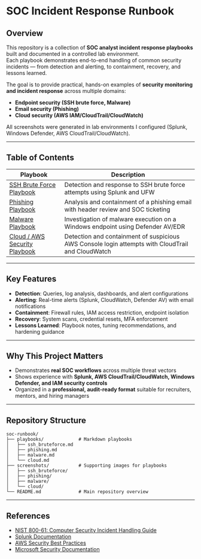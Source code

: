 # SOC Incident Response Runbook

## Overview
This repository is a collection of **SOC analyst incident response playbooks** built and documented in a controlled lab environment.  
Each playbook demonstrates end-to-end handling of common security incidents — from detection and alerting, to containment, recovery, and lessons learned.  

The goal is to provide practical, hands-on examples of **security monitoring and incident response** across multiple domains:  
- **Endpoint security (SSH brute force, Malware)**
- **Email security (Phishing)**
- **Cloud security (AWS IAM/CloudTrail/CloudWatch)**

All screenshots were generated in lab environments I configured (Splunk, Windows Defender, AWS CloudTrail/CloudWatch).

---

## Table of Contents

| Playbook | Description |
|----------|-------------|
| [SSH Brute Force Playbook](playbooks/ssh_bruteforce.md) | Detection and response to SSH brute force attempts using Splunk and UFW |
| [Phishing Playbook](playbooks/phishing.md) | Analysis and containment of a phishing email with header review and SOC ticketing |
| [Malware Playbook](playbooks/malware.md) | Investigation of malware execution on a Windows endpoint using Defender AV/EDR |
| [Cloud / AWS Security Playbook](playbooks/cloud.md) | Detection and containment of suspicious AWS Console login attempts with CloudTrail and CloudWatch |

---

## Key Features
- **Detection**: Queries, log analysis, dashboards, and alert configurations  
- **Alerting**: Real-time alerts (Splunk, CloudWatch, Defender AV) with email notifications  
- **Containment**: Firewall rules, IAM access restriction, endpoint isolation  
- **Recovery**: System scans, credential resets, MFA enforcement  
- **Lessons Learned**: Playbook notes, tuning recommendations, and hardening guidance  

---

## Why This Project Matters
- Demonstrates **real SOC workflows** across multiple threat vectors  
- Shows experience with **Splunk, AWS CloudTrail/CloudWatch, Windows Defender, and IAM security controls**  
- Organized in a **professional, audit-ready format** suitable for recruiters, mentors, and hiring managers  

---

## Repository Structure

```
soc-runbook/
├── playbooks/             # Markdown playbooks
│   ├── ssh_bruteforce.md
│   ├── phishing.md
│   ├── malware.md
│   └── cloud.md
├── screenshots/           # Supporting images for playbooks
│   ├── ssh_bruteforce/
│   ├── phishing/
│   ├── malware/
│   └── cloud/
└── README.md              # Main repository overview
```

---

## References
- [NIST 800-61: Computer Security Incident Handling Guide](https://nvlpubs.nist.gov/nistpubs/SpecialPublications/NIST.SP.800-61r2.pdf)  
- [Splunk Documentation](https://docs.splunk.com/)  
- [AWS Security Best Practices](https://docs.aws.amazon.com/IAM/latest/UserGuide/best-practices.html)  
- [Microsoft Security Documentation](https://learn.microsoft.com/en-us/windows/security/threat-protection/)  
